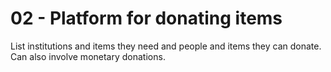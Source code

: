 # 02 - Platform for donating items
List institutions and items they need and people and items they can donate.
Can also involve monetary donations.
